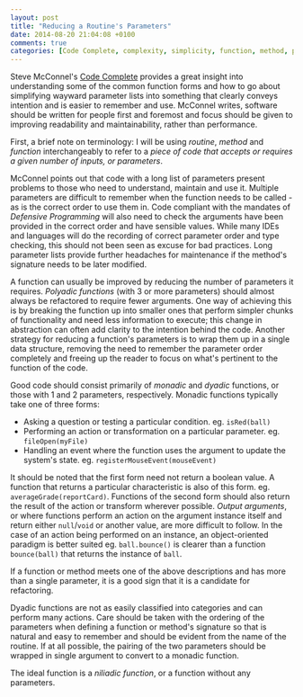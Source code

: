 ```yaml
---
layout: post
title: "Reducing a Routine's Parameters"
date: 2014-08-20 21:04:08 +0100
comments: true
categories: [Code Complete, complexity, simplicity, function, method, parameter]
---
```


Steve McConnel's [Code Complete](http://www.amazon.co.uk/Code-Complete-Practical-Handbook-Construction/dp/0735619670) provides a great insight into understanding some of the common function forms and how to go about simplifying wayward parameter lists into something that clearly conveys intention and is easier to remember and use. McConnel writes, software should be written for people first and foremost and focus should be given to improving readability and maintainability, rather than performance.

First, a brief note on terminology: I will be using *routine*, *method* and *function* interchangeably to refer to a *piece of code that accepts or requires a given number of inputs, or parameters*.

McConnel points out that code with a long list of parameters present problems to those who need to understand, maintain and use it. Multiple parameters are difficult to remember when the function needs to be called - as is the correct order to use them in. Code compliant with the mandates of *Defensive Programming* will also need to check the arguments have been provided in the correct order and have sensible values. While many IDEs and languages will do the recording of correct parameter order and type checking, this should not been seen as excuse for bad practices. Long parameter lists provide further headaches for maintenance if the method's signature needs to be later modified.

A function can usually be improved by reducing the number of parameters it requires. *Polyadic functions* (with 3 or more parameters) should almost always be refactored to require fewer arguments. One way of achieving this is by breaking the function up into smaller ones that perform simpler chunks of functionality and need less information to execute; this change in abstraction can often add clarity to the intention behind the code. Another strategy for reducing a function's parameters is to wrap them up in a single data structure, removing the need to remember the parameter order completely and freeing up the reader to focus on what's pertinent to the function of the code.

Good code should consist primarily of *monadic* and *dyadic* functions, or those with 1 and 2 parameters, respectively. Monadic functions typically take one of three forms:

- Asking a question or testing a particular condition. eg. `isRed(ball)`
- Performing an action or transformation on a particular parameter. eg. `fileOpen(myFile)`
- Handling an event where the function uses the argument to update the system's state. eg. `registerMouseEvent(mouseEvent)`

It should be noted that the first form need not return a boolean value. A function that returns a particular characteristic is also of this form. eg. `averageGrade(reportCard)`. Functions of the second form should also return the result of the action or transform wherever possible. _Output arguments_, or where functions perform an action on the argument instance itself and return either `null`/`void` or another value, are more difficult to follow. In the case of an action being performed on an instance, an object-oriented paradigm is better suited eg. `ball.bounce()` is clearer than a function `bounce(ball)` that returns the instance of `ball`.

If a function or method meets one of the above descriptions and has more than a single parameter, it is a good sign that it is a candidate for refactoring.

Dyadic functions are not as easily classified into categories and can perform many actions. Care should be taken with the ordering of the parameters when defining a function or method's signature so that is natural and easy to remember and should be evident from the name of the routine. If at all possible, the pairing of the two parameters should be wrapped in single argument to convert to a monadic function.

The ideal function is a *niliadic function*, or a function without any parameters.
